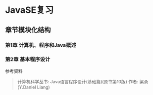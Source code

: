 # JavaSE复习

## 章节模块化结构

### 第1章 计算机、程序和Java概述
### 第2章 基本程序设计

参考资料
> 计算机科学丛书: Java语言程序设计(基础篇)(原书第10版) 作者: 梁勇(Y.Daniel Liang) 
